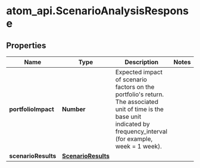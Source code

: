 # atom_api.ScenarioAnalysisResponse

## Properties
Name | Type | Description | Notes
------------ | ------------- | ------------- | -------------
**portfolioImpact** | **Number** | Expected impact of scenario factors on the portfolio&#39;s return. The associated unit of time is the base unit indicated by frequency_interval (for example, week &#x3D; 1 week). | 
**scenarioResults** | [**ScenarioResults**](ScenarioResults.md) |  | 


